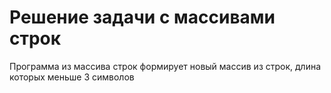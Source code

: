 # Решение задачи с массивами строк
Программа из массива строк формирует новый массив из строк, длина которых меньше 3 символов